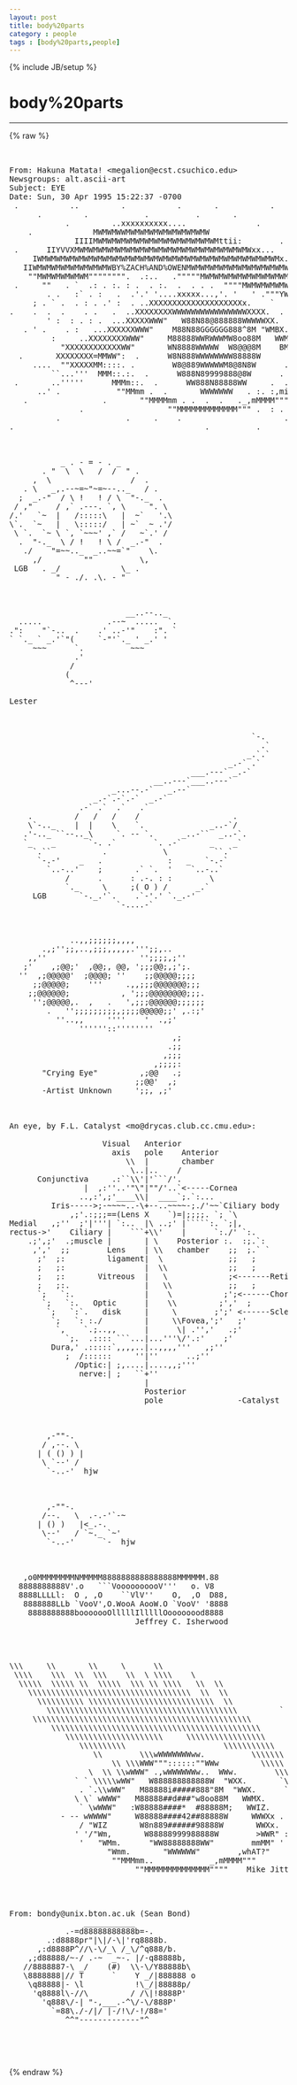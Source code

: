 ```yaml
---
layout: post
title: body%20parts
category : people
tags : [body%20parts,people]
---
```

{% include JB/setup %}
# body%20parts
---
{% raw %}
<pre>
 

From: Hakuna Matata! &lt;megalion@ecst.csuchico.edu&gt;
Newsgroups: alt.ascii-art
Subject: EYE
Date: Sun, 30 Apr 1995 15:22:37 -0700
 .           ..         .           .       .           .           .
      .         .            .          .       .
            .         ..xxxxxxxxxx....               .       .             .
    .             MWMWMWWMWMWMWMWMWMWMWMWMW                       .
              IIIIMWMWMWMWMWMWMWMWMWMWMWMWMWMttii:        .           .
 .      IIYVVXMWMWMWMWMWMWMWMWMWMWMWMWMWMWMWMWMWMWMWxx...         .           .
     IWMWMWMWMWMWMWMWMWMWMWMWMWMWMWMWMWMWMWMWMWMWMWMWMWMWMx..
   IIWMWMWMWMWMWMWMWMWBY%ZACH%AND%OWENMWMWMWMWMWMWMWMWMWMWMWMWMx..        .
    &quot;&quot;MWMWMWMWMWM&quot;&quot;&quot;&quot;&quot;&quot;&quot;&quot;.  .:..   .&quot;&quot;&quot;&quot;&quot;MWMWMWMWMWMWMWMWMWMWMWMWMWti.
 .     &quot;&quot;   . `  .: . :. : .  . :.  .  . . .  &quot;&quot;&quot;&quot;MWMWMWMWMWMWMWMWMWMWMWMWMti=
        . .   :` . :   .  .&#039;.&#039; &#039;....xxxxx...,&#039;. &#039;   &#039; .&quot;&quot;&quot;YWMWMWMWMWMWMWMWMWMW+
     ; . ` .  . : . .&#039; :  . ..XXXXXXXXXXXXXXXXXXXXx.    `     . &quot;YWMWMWMWMWMWMW
.    .  .  .    . .   .  ..XXXXXXXXWWWWWWWWWWWWWWWWXXXX.  .     .     &quot;&quot;&quot;&quot;&quot;&quot;&quot;
        &#039; :  : . : .  ...XXXXXWWW&quot;   W88N88@888888WWWWWXX.   .   .       . .
   . &#039; .    . :   ...XXXXXXWWW&quot;    M88N88GGGGGG888^8M &quot;WMBX.          .   ..  :
         :     ..XXXXXXXXWWW&quot;     M88888WWRWWWMW8oo88M   WWMX.     .    :    .
           &quot;XXXXXXXXXXXXWW&quot;       WN8888WWWWW  W8@@@8M    BMBRX.         .  : :
  .       XXXXXXXX=MMWW&quot;:  .      W8N888WWWWWWWW88888W      XRBRXX.  .       .
     ....  &quot;&quot;XXXXXMM::::. .        W8@889WWWWWM8@8N8W      . . :RRXx.    .
         ``...&#039;&#039;&#039;  MMM::.:.  .      W888N89999888@8W      . . ::::&quot;RXV    .  :
 .       ..&#039;&#039;&#039;&#039;&#039;      MMMm::.  .      WW888N88888WW     .  . mmMMMMMRXx
      ..&#039; .            &quot;&quot;MMmm .  .       WWWWWWW   . :. :,miMM&quot;&quot;&quot;  : &quot;&quot;`    .
   .                .       &quot;&quot;MMMMmm . .  .  .   ._,mMMMM&quot;&quot;&quot;  :  &#039; .  :
               .                  &quot;&quot;MMMMMMMMMMMMM&quot;&quot;&quot; .  : . &#039;   .        .
          .              .     .    .                      .         .
.                                         .          .         .  



           _ . - = - . _
       . &quot;  \  \   /  /  &quot; .
     ,  \                 /  .
   . \   _,.--~=~&quot;~=~--.._   / .
  ;  _.-&quot;  / \ !   ! / \  &quot;-._  .
 / ,&quot;     / ,` .---. `, \     &quot;. \
/.&#039;   `~  |   /:::::\   |  ~`   &#039;.\
\`.  `~   |   \:::::/   | ~`  ~ .&#039;/
 \ `.  `~ \ `, `~~~&#039; ,` /   ~`.&#039; /
  .  &quot;-._  \ / !   ! \ /  _.-&quot;  .
   ./    &quot;=~~.._  _..~~=`&quot;    \.
     ,/         &quot;&quot;          \,
 LGB   . _/             \_ . 
          &quot; - ./. .\. - &quot;
 


                         __..--.._
  .....              .--~  .....  `.
.&quot;:    &quot;`-..  .    .&#039; ..-&#039;&quot;    :&quot;. `
` `._ ` _.&#039;`&quot;(     `-&quot;&#039;`._ &#039; _.&#039; &#039;
     ~~~      `.          ~~~
              .&#039;
             /
            (
             ^---&#039;

Lester



                                                    `-.
                                                      .`
                                                   _.`.`
                                               _.-` .`
                                       ___.---` _.-`
                               __..---`___..---`
                      _...--.-`   _.--`
                  _.-`.-`.-`  _.-`
               .-` .`  .`   .`
    .         /   /   /    /                    .
    \`-.._    |  |    \    `.              _..-`/
   .&#039;-.._ ``--.._\     `. -- `.      _..-``  _..-`.
   `_    _       `-. .`        `. .-`      _    _`
     `.``           .            \          ``.`
      `-.-&#039;    _   .              :   _   `-.-`
        `..-..&#039;    ;       .` `.  &#039;    `..-..`
            /      .      : .-. : :        \
            `._     \     ;( O ) /      _.`
     LGB       `-._.&#039;`.    .`-&#039;.&#039; `._.-&#039;
                       `-....-`



             ..,,;;;;;;,,,,
       .,;&#039;&#039;;;,..,;;;,,,,,.&#039;&#039;&#039;;;,..
    ,,&#039;&#039;                    &#039;&#039;;;;;,;&#039;&#039;
   ;&#039;    ,;@@;&#039;  ,@@;, @@, &#039;;;;@@;,;&#039;;.
  &#039;&#039;  ,;@@@@@&#039;  ;@@@@; &#039;&#039;    ;;@@@@@;;;;
     ;;@@@@@;    &#039;&#039;&#039;     .,,;;;@@@@@@@;;;
    ;;@@@@@@;           , &#039;;;;@@@@@@@@;;;.
     &#039;&#039;;@@@@@,.  ,   .   &#039;,;;;@@@@@@;;;;;;
        .   &#039;&#039;;;;;;;;;;,;;;;@@@@@;;&#039; ,.:;&#039;
          &#039;&#039;..,,     &#039;&#039;&#039;&#039;    &#039;  .,;&#039;
               &#039;&#039;&#039;&#039;&#039;&#039;::&#039;&#039;&#039;&#039;&#039;&#039;&#039;&#039;
                                   ,;
                                  .;;
                                 ,;;;
                               ,;;;;:
       &quot;Crying Eye&quot;         ,;@@   .;
                           ;;@@&#039;  ,;
       -Artist Unknown     &#039;;;, ,;&#039;



An eye, by F.L. Catalyst &lt;mo@drycas.club.cc.cmu.edu&gt;:

                    Visual   Anterior
                      axis   pole    Anterior
                         \\  |       chamber
                          \..|..    /
      Conjunctiva     .:``\\&#039;|&#039;```/&#039;.
                |  ,:&#039;&#039;..&#039;&quot;\&quot;|&quot;&quot;/&#039;..`&lt;-----Cornea
               ..,:&#039;,;&#039;____\\|  ____`;.`:...
         Iris-----&gt;;-~~~~..-\+--..~~~~-;./&#039;~~`Ciliary body
             ,;&#039;.:;;;==(Lens X    `)=|;;;;. `; `\
Medial   ,;&#039;&#039;  ;&#039;|&#039;&#039;&#039;| `:..  |\ ..;&#039; |`````:. `;|,
rectus-&gt;&#039;    Ciliary |    ```+\\&#039;    |      `:./&#039; `:.
    .;&#039;,;&#039;  .;muscle |       | \    Posterior :.  :;.`:
     ,&#039;,&#039;  ;;        Lens    | \\   chamber    ;;  ;.` `
      ;&#039;  ;:         ligament|  \              ;;   ;
      ;   ;:                 |  \\             ;;   ;
      ;   ;:       Vitreous  |   \             ;&lt;-------Retina
      ;   ;:.                |   \\            ;;   ;
      `;   `:.               |    \           ;&#039;;&lt;------Choroid
       `;   `:.   Optic      |    \\         ;&#039;,&#039;  ;
        `;   `:`.   disk     |     \        ;&#039;;&#039; &lt;------Sclera
         `;   `: :./         |     \\Fovea,&#039;;&#039;   ;&#039;
          `,    `.;..,,      |      \| .&#039;&#039;,&#039;   .;&#039;
            `;.  .:::: ```...|...&#039;&#039;&#039;\/&#039;.:&#039;    ;&#039;
         Dura,&#039; .:::::`,,,,..|..,,,,&#039;&#039;&#039;   ,;&#039;&#039;
            ;  /::::::     &#039;&#039;|&#039;&#039;      ..;&#039;&#039;
              /Optic:| ;,....|....,,;&#039;&#039;&#039;
               nerve:| ;   ``+&#039;&#039;
                             |
                             Posterior
                             pole                -Catalyst



        ,-&quot;&quot;-.
       / ,--. \
      | ( () ) |
       \ `--&#039; /
        `-..-&#039;  hjw



        ,-&quot;&quot;-.
       /--.   \  .-.-&#039;`-~
      | () )   |&lt;_.-.
       \--&#039;   / `~._ `~&#039;
        `-..-&#039;      `-  hjw



   ,o0MMMMMMMMNMMMMM8888888888888888MMMMMM.88
  8888888888V&#039;.o   ```VoooooooooV&#039;&#039;&#039;   o. V8
  8888LLLLl:  O , ,O    ``VlV&#039;&#039;    O,  ,O  D88,
   8888888LLb `VooV&#039;,O.WooA AooW.O `VooV&#039; &#039;8888
    8888888888booooooOlllllIlllllOoooooood8888
                           Jeffrey C. Isherwood




\\\     \\       \\     \      \\
 \\\\    \\\  \\  \\\    \\  \ \\\\    \
  \\\\\  \\\\\ \\  \\\\\  \\\ \\ \\\\   \\  \\
    \\\\\\\\\\\\\\\\\\\\\\\\\\\\\\\\\\\  \\  \\
      \\\\\\\\\\ \\\\\\\\\\\\\\\\\\\\\\\\\\\  \\
        \\\\\\\\\\\\\\\\\\\\\\\\\\\\\\\\\\\\\\\\\         `
     \\\\\\\\\\\\\\\\\\\\\\\\\\\\\\\\\\\\\\\\\\\\\\\
         \\\\\\\\\\\\\\\\\\\\\\\\\\\\\\\\\\\\\\\\\\\\\      \
            \\\\\\\\\\\\\\\\\\\\\     \\\\\\\\\\\\\\\\\      .
               \\\\\\\\\\                     \\\\\\\\\\\
                  \\        \\\wWWWWWWWww.          \\\\\\\    `
                      \\ \\\WWW&quot;&quot;&quot;::::::&quot;&quot;WWw         \\\\\    ,
                 \  \\ \\wWWW&quot; .,wWWWWWWw..  WWw.        \\\
              ` ` \\\\\wWW&quot;   W888888888888W  &quot;WXX.       `\\
               . `.\\wWW&quot;   M88888i#####888&quot;8M  &quot;WWX.      `\`
              \ \` wWWW&quot;   M88888##d###&quot;w8oo88M   WWMX.     `\
               ` \wWWW&quot;   :W88888####*  #88888M;   WWIZ.     ``
           - -- wWWWW&quot;     W88888####42##88888W     WWWXx .
               / &quot;WIZ       W8n889######98888W       WWXx.
              &#039; &#039;/&quot;Wm,       W88888999988888W        &gt;WWR&quot; :
               &#039;   &quot;WMm.      &quot;WW88888888WW&quot;        mmMM&quot; &#039;
                     &quot;Wmm.       &quot;WWWWWW&quot;        ,whAT?&quot;
                      &quot;&quot;MMMmm..            _,mMMMM&quot;&quot;&quot;
                           &quot;&quot;MMMMMMMMMMMMMM&quot;&quot;&quot;&quot;    Mike Jittlov 12/95




From: bondy@unix.bton.ac.uk (Sean Bond)
                ___________
            .-=d88888888888b=-.
        .:d8888pr&quot;|\|/-\|&#039;rq8888b.
      ,:d8888P^//\-\/_\ /_\/^q888/b.
    ,;d88888/~-/ .-~  _~-. |/-q88888b,
   //8888887-\ _/    (#)  \\-\/Y88888b\
   \8888888|// T      `    Y _/|888888 o
    \q88888|- \l           !\_/|88888p/
     &#039;q8888l\-//\         / /\|!8888P&#039;
       &#039;q888\/-| &quot;-,___.-^\/-\/888P&#039;
         `=88\./-/|/ |-/!\/-!/88=&#039;
            ^^&quot;-------------&quot;^    



 </pre>
{% endraw %}
